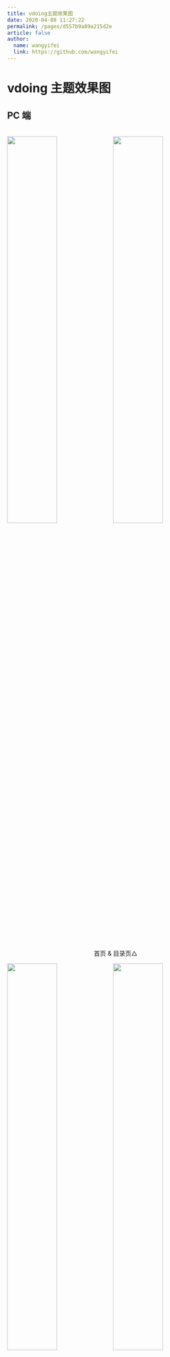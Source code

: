 ```yaml
---
title: vdoing主题效果图
date: 2020-04-08 11:27:22
permalink: /pages/d557b9a89a215d2e
article: false
author:
  name: wangyifei
  link: https://github.com/wangyifei
---
```


# vdoing 主题效果图

## PC 端

<br/>
<img src="https://cdn.jsdelivr.net/gh/wangyifei/image_store/blog/20200408125410.png" style="width:48%;"/>
<img src="https://cdn.jsdelivr.net/gh/wangyifei/image_store/blog/20200408120138.png"  style="width:48%;" />
<p align="center">首页 & 目录页△</p>
<img src="https://cdn.jsdelivr.net/gh/wangyifei/image_store/blog/20200408120144.png"  style="width:48%;" />
<img src="https://cdn.jsdelivr.net/gh/wangyifei/image_store/blog/20200408120145.png"  style="width:48%;" />
<p align="center">文章详情页 & 时间轴页△</p>

## 首页个性化大图

<br/>
<img src="https://cdn.jsdelivr.net/gh/wangyifei/image_store/blog/20200408125412.png" />
<p align="center">首页个性化大图△</p>

## 深色模式和阅读模式

<br/>
<img src="https://cdn.jsdelivr.net/gh/wangyifei/image_store/blog/20200408125408.png"  style="width:48%;" />
<img src="https://cdn.jsdelivr.net/gh/wangyifei/image_store/blog/20200408120139.png"  style="width:48%;" />
<p align="center">深色模式△</p>
<img src="https://cdn.jsdelivr.net/gh/wangyifei/image_store/blog/20200408125409.png"  style="width:48%;" />
<img src="https://cdn.jsdelivr.net/gh/wangyifei/image_store/blog/20200408120143.png"  style="width:48%;" />
<p align="center">阅读模式△</p>

## 移动端

<br/>
<img src="https://cdn.jsdelivr.net/gh/wangyifei/image_store/blog/20200408120606.png" style="width:24%;" />
<img src="https://cdn.jsdelivr.net/gh/wangyifei/image_store/blog/20200408120147.png" style="width:24%;" />
<img src="https://cdn.jsdelivr.net/gh/wangyifei/image_store/blog/20200408120148.png" style="width:24%;" />
<img src="https://cdn.jsdelivr.net/gh/wangyifei/image_store/blog/20200408130831.png" style="width:24%;" />
<p align="center">移动端效果△</p>

<style scoped>
    /* .content__default img{border: 1px solid #ccc;} */
</style>
